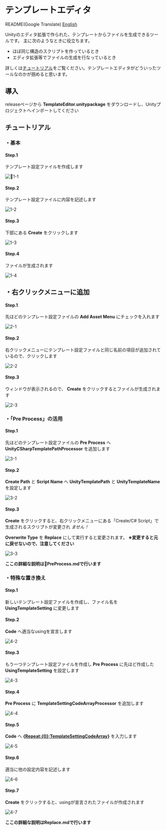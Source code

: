 # テンプレートエディタ

README(Google Translate) [English](https://translate.google.com/translate?hl=&sl=ja&tl=en&u=https://github.com/Tanakancolle/UnityTemplateEditor)

Unityのエディタ拡張で作られた、テンプレートからファイルを生成できるツールです。
主に次のようなときに役立ちます。

- ほぼ同じ構造のスクリプトを作っているとき
- エディタ拡張等でファイルの生成を行なっているとき

詳しくは[チュートリアル](#チュートリアル)をご覧ください。テンプレートエディタがどういったツールなのかが掴めると思います。

## 導入

releaseページから **TemplateEditor.unitypackage** をダウンロードし、Unityプロジェクトへインポートしてください

## チュートリアル
### ・基本
#### Step.1
テンプレート設定ファイルを作成します

![1-1](https://user-images.githubusercontent.com/18282136/44031010-8f4d93be-9f3d-11e8-843c-f04b7d733136.png)

#### Step.2
テンプレート設定ファイルに内容を記述します

![1-2](https://user-images.githubusercontent.com/18282136/44031201-31b518a2-9f3e-11e8-893e-b027d526fb45.gif)

#### Step.3
下部にある **Create** をクリックします

![1-3](https://user-images.githubusercontent.com/18282136/44031283-6e4cfa14-9f3e-11e8-858b-4e716896f210.png)

#### Step.4
ファイルが生成されます

![1-4](https://user-images.githubusercontent.com/18282136/44031369-be457b90-9f3e-11e8-879e-35d07e5a2333.png)

## ・右クリックメニューに追加
#### Step.1
先ほどのテンプレート設定ファイルの **Add Asset Menu** にチェックを入れます

![2-1](https://user-images.githubusercontent.com/18282136/44031619-7fefaca2-9f3f-11e8-950b-558f7b4aa5a0.png)

#### Step.2
右クリックメニューにテンプレート設定ファイルと同じ名前の項目が追加されているので、クリックします

![2-2](https://user-images.githubusercontent.com/18282136/44031738-e921109e-9f3f-11e8-99b0-9907d3bc2005.png)

#### Step.3
ウィンドウが表示されるので、 **Create** をクリックするとファイルが生成されます

![2-3](https://user-images.githubusercontent.com/18282136/44031814-2a8ad06a-9f40-11e8-97be-dcd9c1b32863.png)

### ・「Pre Process」の活用
#### Step.1
先ほどのテンプレート設定ファイルの **Pre Process** へ **UnityCSharpTemplatePathProcessor** を追加します

![3-1](https://user-images.githubusercontent.com/18282136/44032040-ed823536-9f40-11e8-9765-c55683ef197c.png)

#### Step.2
**Create Path** と **Script Name** へ **UnityTemplatePath** と **UnityTemplateName** を設定します

![3-2](https://user-images.githubusercontent.com/18282136/44032731-f740d3d2-9f42-11e8-9540-8206bb66f500.gif)

#### Step.3
**Create** をクリックすると、右クリックメニューにある「Create/C# Script」で生成されるスクリプトが変更され *ません！*

**Overwrite Type** を **Replace** にして実行すると変更されます。
**※変更すると元に戻せないので、注意してください**

![3-3](https://user-images.githubusercontent.com/18282136/44034487-2891dd78-9f48-11e8-9fb4-43cb34387b1d.png)

**ここの詳細な説明はPreProcess.mdで行います**

### ・特殊な置き換え
#### Step.1
新しいテンプレート設定ファイルを作成し、ファイル名を **UsingTemplateSetting** に変更します

#### Step.2
**Code** へ適当なusingを宣言します

![4-2](https://user-images.githubusercontent.com/18282136/44035836-6139ddb2-9f4b-11e8-850a-79310165f6bd.png)

#### Step.3
もう一つテンプレート設定ファイルを作成し **Pre Process** に先ほど作成した **UsingTemplateSetting** を設定します

![4-3](https://user-images.githubusercontent.com/18282136/44035435-786d4704-9f4a-11e8-86bc-bdbd5c89a829.png)

#### Step.4
**Pre Process** に **TemplateSettingCodeArrayProcessor** を追加します

![4-4](https://user-images.githubusercontent.com/18282136/44035613-d9881cd0-9f4a-11e8-8cd3-25cb90220033.png)

#### Step.5
**Code** へ **{<Repeat:{0}:TemplateSettingCodeArray>}** を入力します

![4-5](https://user-images.githubusercontent.com/18282136/44035972-a96560e8-9f4b-11e8-8e3b-07ef8358957e.png)

#### Step.6
適当に他の設定内容を記述します

![4-6](https://user-images.githubusercontent.com/18282136/44036102-fea0e7bc-9f4b-11e8-99ec-064d21b570fd.png)

#### Step.7
**Create** をクリックすると、usingが宣言されたファイルが作成されます

![4-7](https://user-images.githubusercontent.com/18282136/44036259-508be158-9f4c-11e8-80ff-fcd9e9b4238d.png)

**ここの詳細な説明はReplace.mdで行います**

